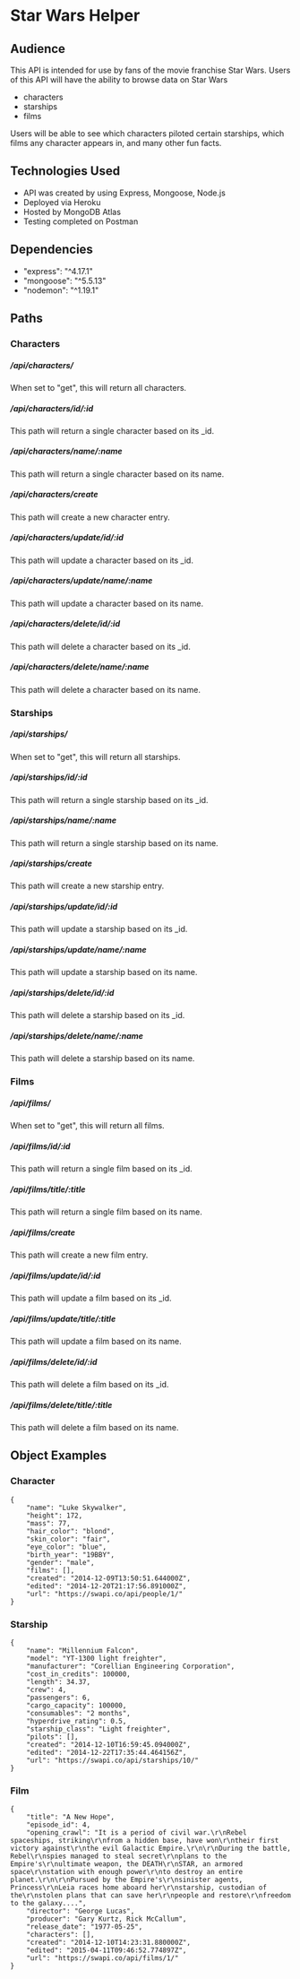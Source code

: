 Star Wars Helper
================

## Audience

This API is intended for use by fans of the movie franchise Star Wars. Users of this API will have the ability to browse data on Star Wars
* characters
* starships
* films

Users will be able to see which characters piloted certain starships, which films any character appears in, and many other fun facts.

## Technologies Used

* API was created by using Express, Mongoose, Node.js
* Deployed via Heroku
* Hosted by MongoDB Atlas
* Testing completed on Postman

## Dependencies

* "express": "^4.17.1"
* "mongoose": "^5.5.13"
* "nodemon": "^1.19.1"

## Paths

### Characters
##### /api/characters/
When set to "get", this will return all characters.
##### /api/characters/id/:id
This path will return a single character based on its _id.
##### /api/characters/name/:name
This path will return a single character based on its name.
##### /api/characters/create
This path will create a new character entry.
##### /api/characters/update/id/:id
This path will update a character based on its _id.
##### /api/characters/update/name/:name
This path will update a character based on its name.
##### /api/characters/delete/id/:id
This path will delete a character based on its _id.
##### /api/characters/delete/name/:name
This path will delete a character based on its name.

### Starships
##### /api/starships/
When set to "get", this will return all starships.
##### /api/starships/id/:id
This path will return a single starship based on its _id.
##### /api/starships/name/:name
This path will return a single starship based on its name.
##### /api/starships/create
This path will create a new starship entry.
##### /api/starships/update/id/:id
This path will update a starship based on its _id.
##### /api/starships/update/name/:name
This path will update a starship based on its name.
##### /api/starships/delete/id/:id
This path will delete a starship based on its _id.
##### /api/starships/delete/name/:name
This path will delete a starship based on its name.

### Films
##### /api/films/
When set to "get", this will return all films.
##### /api/films/id/:id
This path will return a single film based on its _id.
##### /api/films/title/:title
This path will return a single film based on its name.
##### /api/films/create
This path will create a new film entry.
##### /api/films/update/id/:id
This path will update a film based on its _id.
##### /api/films/update/title/:title
This path will update a film based on its name.
##### /api/films/delete/id/:id
This path will delete a film based on its _id.
##### /api/films/delete/title/:title
This path will delete a film based on its name.

## Object Examples

### Character
```
{
    "name": "Luke Skywalker",
    "height": 172,
    "mass": 77,
    "hair_color": "blond",
    "skin_color": "fair",
    "eye_color": "blue",
    "birth_year": "19BBY",
    "gender": "male",
    "films": [],
    "created": "2014-12-09T13:50:51.644000Z",
    "edited": "2014-12-20T21:17:56.891000Z",
    "url": "https://swapi.co/api/people/1/"
}
```
### Starship
```
{
    "name": "Millennium Falcon",
    "model": "YT-1300 light freighter",
    "manufacturer": "Corellian Engineering Corporation",
    "cost_in_credits": 100000,
    "length": 34.37,
    "crew": 4,
    "passengers": 6,
    "cargo_capacity": 100000,
    "consumables": "2 months",
    "hyperdrive_rating": 0.5,
    "starship_class": "Light freighter",
    "pilots": [],
    "created": "2014-12-10T16:59:45.094000Z",
    "edited": "2014-12-22T17:35:44.464156Z",
    "url": "https://swapi.co/api/starships/10/"
}
```

### Film
```
{
    "title": "A New Hope",
    "episode_id": 4,
    "opening_crawl": "It is a period of civil war.\r\nRebel spaceships, striking\r\nfrom a hidden base, have won\r\ntheir first victory against\r\nthe evil Galactic Empire.\r\n\r\nDuring the battle, Rebel\r\nspies managed to steal secret\r\nplans to the Empire's\r\nultimate weapon, the DEATH\r\nSTAR, an armored space\r\nstation with enough power\r\nto destroy an entire planet.\r\n\r\nPursued by the Empire's\r\nsinister agents, Princess\r\nLeia races home aboard her\r\nstarship, custodian of the\r\nstolen plans that can save her\r\npeople and restore\r\nfreedom to the galaxy....",
    "director": "George Lucas",
    "producer": "Gary Kurtz, Rick McCallum",
    "release_date": "1977-05-25",
    "characters": [],
    "created": "2014-12-10T14:23:31.880000Z",
    "edited": "2015-04-11T09:46:52.774897Z",
    "url": "https://swapi.co/api/films/1/"
}
```
